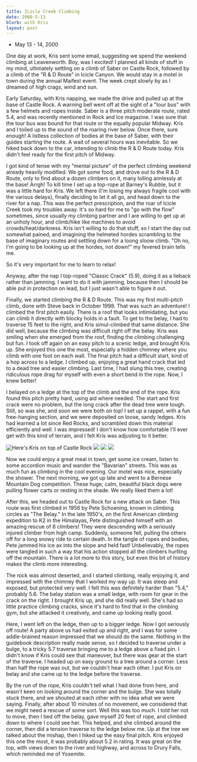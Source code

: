 ```yaml
---
title: Icicle Creek Climbing
date: 2000-5-13
blurb: with Kris
layout: post
---
```


* May 13 - 14, 2000

One day at work, Kris sent some email, suggesting we spend the weekend climbing
at Leavenworth. Boy, was I excited! I planned all kinds of stuff in my mind,
ultimately settling on a climb of Saber on Castle Rock, followed by a climb of
the "R & D Route" in Icicle Canyon.  We would stay in a motel in town during
the annual Maifest event. The week crept slowly by as I dreamed of high crags,
wind and sun.


Early Saturday, with Kris napping, we made the drive and pulled up at the base
of Castle Rock. A warning bell went off at the sight of a "tour bus" with a few
helmets and ropes inside.  Saber is a three pitch moderate route, rated 5.4, and
was recently mentioned in Rock and Ice magazine. I was sure that the tour bus
was bound for that route or the equally popular Midway. Kris and I toiled up to
the sound of the roaring river below. Once there, sure enough! A listless
collection of bodies at the base of Saber, with their guides starting the route.
A wait of several hours was inevitable. So we hiked back down to the car,
intending to climb the R & D Route today. Kris didn't feel ready for the first
pitch of Midway.


I got kind of tense with my "mental picture" of the perfect climbing weekend
already heavily modified. We got some food, and drove out to the R \& D Route,
only to find about a dozen climbers on it, many lolling aimlessly at the base!
Arrgh! To kill time I set up a top-rope at Barney's Rubble, but it was a little
hard for Kris. We left there (I'm losing my always fragile cool with the various
delays), finally deciding to let it all go, and head down to the river for
a nap. This was the perfect prescription, and the roar of Icicle Creek took
my troubles away. It's so hard for me to "go with the flow" sometimes, since
usually my climbing partner and I are willing to get up at an unholy hour,
and climb/hike like machines to avoid crowds/heat/darkness. Kris isn't willing
to do that stuff, so I start the day out somewhat pained, and imagining the
helmeted hordes scrambling to the base of imaginary routes and settling down
for a loong sloow climb. "Oh no, I'm going to be looking up at the hordes,
not down!" my fevered brain tells me.


So it's very important for me to learn to relax!


Anyway, after the nap I top-roped "Classic Crack" (5.9), doing it as a
lieback rather than jamming. I want to do it with jamming, because then I
should be able put in protection on lead, but I just wasn't able to figure
it out.


Finally, we started climbing the R & D Route. 
This was my first multi-pitch climb,
done with Steve back in October 1998. That was such an adventure! I climbed
the first pitch easily. There is a roof that looks intimidating, but you
can climb it directly with blocky holds in a fault. To get to the belay,
I had to traverse 15 feet to the right, and Kris simul-climbed that same
distance. She did well, because the climbing was difficult right off
the belay. Kris was smiling when she emerged from the roof, finding the
climbing challenging but fun. I took off again on an easy pitch to
a scenic ledge, and brought Kris up. She enjoyed this one the most,
especially a hidden chimney where you climb with one foot on each wall.
The final pitch had a difficult start, kind of a hop across to a ledge.
I climbed up, enjoying a great hand crack that led to a dead tree and
easier climbing. Last time, I had slung this tree, creating ridiculous
rope drag for myself with even a short bend in the rope. Now, I knew
better!


I belayed on a ledge at the top of the climb and the end of the rope.
Kris found this pitch pretty hard, using aid where needed. The start and
first crack were no problem, but the long crack after the dead tree were
tough. Still, so was she, and soon we were both on top! I set up a rappel,
with a fun free-hanging section, and we were deposited on loose, sandy
ledges. Kris had learned a lot since Red Rocks, and scrambled down this
material efficiently and well. I was impressed! I don't know how comfortable
I'll ever get with this kind of terrain, and I felt Kris was adjusting to
it better. 

![Here's Kris on top of Castle Rock](images/articles/trips/2000/krislook.jpg)
![](images/articles/trips/2000/grimlook.jpg)
![](images/articles/trips/2000/krisp1c.jpg)
![](images/articles/trips/2000/selfport.jpg)


Now we could enjoy a great meal in town, get some ice cream, listen to some
accordion music and wander the "Bavarian" streets. This was as much fun as
climbing in the cool evening. Our motel was nice, especially the shower.
The next morning, we got up late and went to a Bernese Mountain Dog 
competition. These huge, calm, beautiful black dogs were pulling flower
carts or resting in the shade. We really liked them a lot!


After this, we headed out to Castle Rock for a new attack on Saber. This route
was first climbed in 1956 by Pete Schoening, known in climbing circles as
"The Belay." In the late 1950's, on the first American climbing expedition
to K2 in the Himalayas, Pete distinguished himself with an amazing rescue
of 6 climbers! They were descending with a seriously injured climber from
high camp. Suddenly, someone fell, pulling the others off for a long snowy ride
to certain death. In the tangle of ropes and bodies, Pete jammed his ice ax
into the slope and held fast! Unbelievably, the ropes were tangled in such a
way that his action stopped all the climbers hurtling off the mountain.
There is a lot more to this story, but even this bit of history makes the climb
more interesting.


The rock was almost deserted, and I started climbing, really enjoying it, and
impressed with the chimney that I worked my way up. It was steep and exposed,
but protected very well. I felt this was definitely harder than "5.4," probably
5.6. The belay station was a small ledge, with room for gear in the crack on
the right. I brought Kris up, and she did really well. She's had so little
practice climbing cracks, since it's hard to find that in the climbing gym,
but she attacked it creatively, and came up looking really good.


Here, I went left on the ledge, then up to a bigger ledge. Now I got seriously
off route! A party above us had exited up and right, and I was for some
addle-brained reason impressed that we should do the same. Nothing in the
guidebook description really made sense, so I decided to traverse under
a bulge, to a tricky 5.7 traverse bringing me to a ledge above a fixed
pin. I didn't know if Kris could see that maneuver, but there was gear
at the start of the traverse. I headed up on easy ground to a tree around
a corner. Less than half the rope was out, but we couldn't hear each other.
I put Kris on belay and she came up to the ledge before the traverse.


By the run of the rope, Kris couldn't tell what I had done from here, and
wasn't keen on looking around the corner and the bulge. She was totally
stuck there, and we shouted at each other with no idea what we were saying.
Finally, after about 10 minutes of no movement, we considered that we
might need a rescue of some sort. Well this was too much. I told her not
to move, then I tied off the belay, gave myself 20 feet of rope, and 
climbed down to where I could see her. This helped, and she climbed around
the corner, then did a tension traverse to the ledge below me. Up at the
tree we talked about the mishap, then I hiked up the easy final pitch.
Kris enjoyed this one the most, it was probably about 5.2 in rating.
It was great on the top, with views down to the river and highway,
and across to Drury Falls, which reminded me of Yosemite.
